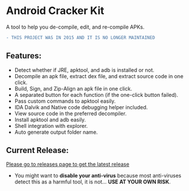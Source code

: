 # Android Cracker Kit

A tool to help you de-compile, edit, and re-compile APKs.

```diff
- THIS PROJECT WAS IN 2015 AND IT IS NO LONGER MAINTAINED
```

## Features:
- Detect whether if JRE, apktool, and adb is installed or not.
- Decompile an apk file, extract dex file, and extract source code in one click.
- Build, Sign, and Zip-Align an apk file in one click.
- A separated button for each function (if the one-click button failed).
- Pass custom commands to apktool easily.
- IDA Dalvik and Native code debugging helper included.
- View source code in the preferred decompiler.
- Install apktool and adb easily.
- Shell integration with explorer.
- Auto generate output folder name.

## Current Release:

[Please go to releases page to get the latest release](https://github.com/yaseralnajjar/android-cracker-kit/releases)

* You might want to **disable your anti-virus** because most anti-viruses detect this as a harmful tool, it is not... **USE AT YOUR OWN RISK**.
